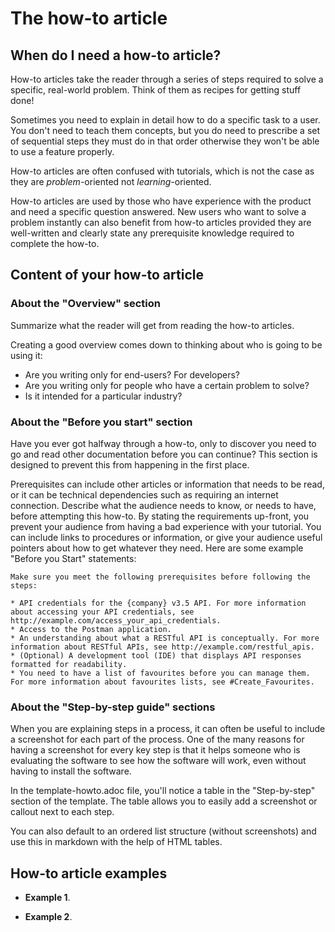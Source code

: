 # The how-to article

## When do I need a how-to article?

How-to articles take the reader through a series of steps required to solve a specific, real-world problem.
Think of them as recipes for getting stuff done!

Sometimes you need to explain in detail how to do a specific task to a user.
You don't need to teach them concepts, but you do need to prescribe a set of sequential steps they must do in that order otherwise they won't be able to use a feature properly.

How-to articles are often confused with tutorials, which is not the case as they are _problem_-oriented not _learning_-oriented.

How-to articles are used by those who have experience with the product and need a specific question answered.
New users who want to solve a problem instantly can also benefit from how-to articles provided they are well-written and clearly state any prerequisite knowledge required to complete the how-to.

## Content of your how-to article

### About the "Overview" section

Summarize what the reader will get from reading the how-to articles.

Creating a good overview comes down to thinking about who is going to be using it:

* Are you writing only for end-users? For developers?
* Are you writing only for people who have a certain problem to solve?
* Is it intended for a particular industry?

### About the "Before you start" section

Have you ever got halfway through a how-to, only to discover you need to go and read other documentation before you can continue?
This section is designed to prevent this from happening in the first place.

Prerequisites can include other articles or information that needs to be read, or it can be technical dependencies such as requiring an internet connection.
Describe what the audience needs to know, or needs to have, before attempting this how-to.
By stating the requirements up-front, you prevent your audience from having a bad experience with your tutorial.
You can include links to procedures or information, or give your audience useful pointers about how to get whatever they need.
Here are some example "Before you Start" statements:

```
Make sure you meet the following prerequisites before following the steps:

* API credentials for the {company} v3.5 API. For more information about accessing your API credentials, see http://example.com/access_your_api_credentials.
* Access to the Postman application.
* An understanding about what a RESTful API is conceptually. For more information about RESTful APIs, see http://example.com/restful_apis. 
* (Optional) A development tool (IDE) that displays API responses formatted for readability.
* You need to have a list of favourites before you can manage them. For more information about favourites lists, see #Create_Favourites.

```

### About the "Step-by-step guide" sections

When you are explaining steps in a process, it can often be useful to include a screenshot for each part of the process. One of the many reasons for having a screenshot for every key step is that it helps someone who is evaluating the software to see how the software will work, even without having to install the software.

In the template-howto.adoc file, you'll notice a table in the "Step-by-step" section of the template. The table allows you to easily add a screenshot or callout next to each step.

You can also default to an ordered list structure (without screenshots) and use this in markdown with the help of HTML tables.


## How-to article examples

* **Example 1**.

* **Example 2**.
